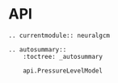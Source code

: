 # API

```{eval-rst}
.. currentmodule:: neuralgcm
```

```{eval-rst}
.. autosummary::
    :toctree: _autosummary

    api.PressureLevelModel
```
